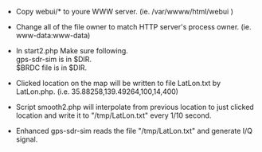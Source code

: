 * Copy webui/* to youre WWW server. (ie. /var/wwww/html/webui )
* Change all of the file owner to match HTTP server's process owner. (ie. www-data:www-data)
* In start2.php
   Make sure following.<BR>
      gps-sdr-sim is in $DIR.<BR>
      $BRDC file is in $DIR.<BR>

* Clicked location on the map will be written to file LatLon.txt by LatLon.php. (i.e.  35.88258,139.49264,100,14,400)
* Script smooth2.php will interpolate from previous location to just clicked location and write it to "/tmp/LatLon.txt" every 1/10 second.
* Enhanced gps-sdr-sim reads the file "/tmp/LatLon.txt" and generate I/Q signal.
